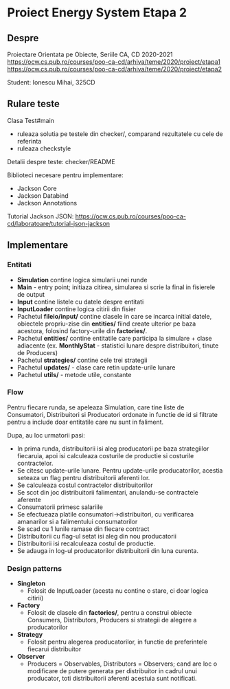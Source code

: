 # Proiect Energy System Etapa 2

## Despre

Proiectare Orientata pe Obiecte, Seriile CA, CD
2020-2021
<https://ocw.cs.pub.ro/courses/poo-ca-cd/arhiva/teme/2020/proiect/etapa1>
<https://ocw.cs.pub.ro/courses/poo-ca-cd/arhiva/teme/2020/proiect/etapa2>

Student: Ionescu Mihai, 325CD

## Rulare teste

Clasa Test#main
  * ruleaza solutia pe testele din checker/, comparand rezultatele cu cele de referinta
  * ruleaza checkstyle

Detalii despre teste: checker/README

Biblioteci necesare pentru implementare:
* Jackson Core 
* Jackson Databind 
* Jackson Annotations

Tutorial Jackson JSON: 
<https://ocw.cs.pub.ro/courses/poo-ca-cd/laboratoare/tutorial-json-jackson>

## Implementare

### Entitati
- **Simulation** contine logica simularii unei runde
- **Main** - entry point; initiaza citirea, simularea si scrie la final in fisierele de output
- **Input** contine listele cu datele despre entitati
- **InputLoader** contine logica citirii din fisier
- Pachetul **fileio/input/** contine clasele in care se incarca initial datele, obiectele propriu-zise din **entities/**
 fiind create ulterior pe baza acestora, folosind factory-urile din **factories/**.
- Pachetul **entities/** contine entitatile care participa la simulare + clase adiacente
(ex. **MonthlyStat** - statistici lunare despre distribuitori, tinute de Producers)
- Pachetul **strategies/** contine cele trei strategii
- Pachetul **updates/** - clase care retin update-urile lunare
- Pachetul **utils/** - metode utile, constante

### Flow

Pentru fiecare runda, se apeleaza Simulation, care tine liste de Consumatori, Distribuitori
si Producatori ordonate in functie de id si filtrate pentru a include doar entitatile care
nu sunt in faliment.

Dupa, au loc urmatorii pasi:
- In prima runda, distribuitorii isi aleg producatorii pe baza strategiilor fiecaruia, apoi
isi calculeaza costurile de productie si costurile contractelor.
- Se citesc update-urile lunare. Pentru update-urile producatorilor, acestia seteaza un flag
pentru distribuitorii aferenti lor.
- Se calculeaza costul contractelor distribuitorilor
- Se scot din joc distribuitorii falimentari, anulandu-se contractele aferente
- Consumatorii primesc salariile
- Se efectueaza platile consumatori->distribuitori, cu verificarea amanarilor si a
falimentului consumatorilor
- Se scad cu 1 lunile ramase din fiecare contract
- Distribuitorii cu flag-ul setat isi aleg din nou producatorii
- Distribuitorii isi recalculeaza costul de productie.
- Se adauga in log-ul producatorilor distribuitorii din luna curenta.

### Design patterns

- **Singleton**
    - Folosit de InputLoader (acesta nu contine o stare, ci doar logica citirii)
- **Factory**
    - Folosit de clasele din **factories/**, pentru a construi obiecte Consumers, Distributors, Producers si strategii
de alegere a producatorilor
- **Strategy**
    - Folosit pentru alegerea producatorilor, in functie de preferintele fiecarui distribuitor
- **Observer**
    - Producers = Observables, Distributors = Observers; cand are loc o modificare de putere generata per distribuitor
in cadrul unui producator, toti distribuitorii aferenti acestuia sunt notificati.
